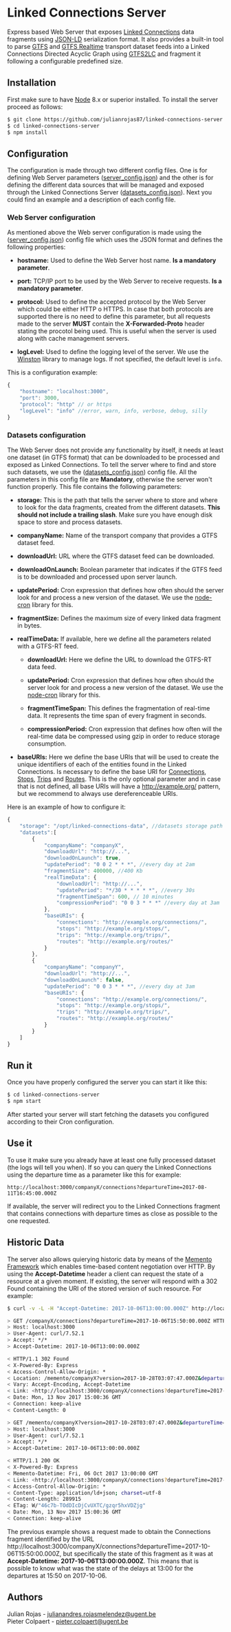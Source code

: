 # Linked Connections Server
Express based Web Server that exposes [Linked Connections](http://linkedconnections.org/) data fragments using [JSON-LD](https://json-ld.org/) serialization format. It also provides a built-in tool to parse [GTFS](https://developers.google.com/tansit/gtfs/reference/) and [GTFS Realtime](https://developers.google.com/transit/gtfs-realtime/) transport dataset feeds into a Linked Connections Directed Acyclic Graph using [GTFS2LC](https://github.com/linkedconnections/gtfs2lc) and fragment it following a configurable predefined size.

## Installation
First make sure to have [Node](https://nodejs.org/en/) 8.x or superior installed. To install the server proceed as follows:
``` bash
$ git clone https://github.com/julianrojas87/linked-connections-server.git
$ cd linked-connections-server
$ npm install
```

## Configuration
The configuration is made through two different config files. One is for defining Web Server parameters ([server_config.json](https://github.com/julianrojas87/linked-connections-server/blob/master/server_config.json.example)) and the other is for defining the different data sources that will be managed and exposed through the Linked Connections Server ([datasets_config.json](https://github.com/julianrojas87/linked-connections-server/blob/master/datasets_config.json.example)). Next you could find an example and a description of each config file.

### Web Server configuration
As mentioned above the Web server configuration is made using the ([server_config.json](https://github.com/julianrojas87/linked-connections-server/blob/master/server_config.json.example)) config file which uses the JSON format and defines the following properties:

- **hostname:** Used to define the Web Server host name. **Is a mandatory parameter**.

- **port:** TCP/IP port to be used by the Web Server to receive requests. **Is a mandatory parameter**.

- **protocol:** Used to define the accepted protocol by the Web Server which could be either HTTP o HTTPS. In case that both protocols are supported there is no need to define this parameter, but all requests made to the server **MUST** contain the **X-Forwarded-Proto** header stating the procotol being used. This is useful when the server is used along with cache management servers.

- **logLevel:** Used to define the logging level of the server. We use the [Winston](https://github.com/winstonjs/winston#logging-levels) library to manage logs. If not specified, the default level is `info`.

This is a configuration example:

```js
{
    "hostname": "localhost:3000",
    "port": 3000,
    "protocol": "http" // or https
    "logLevel": "info" //error, warn, info, verbose, debug, silly
}
```

### Datasets configuration
The Web Server does not provide any functionality by itself, it needs at least one dataset (in GTFS format) that can be downloaded to be processed and exposed as Linked Connections. To tell the server where to find and store such datasets, we use the ([datasets_config.json](https://github.com/julianrojas87/linked-connections-server/blob/master/datasets_config.json.example)) config file. All the parameters in this config file are **Mandatory**, otherwise the server won't function properly. This file contains the following parameters:

- **storage:** This is the path that tells the server where to store and where to look for the data fragments, created from the different datasets. **This should not include a trailing slash**. Make sure you have enough disk space to store and process datasets.

- **companyName:** Name of the transport company that provides a GTFS dataset feed.

- **downloadUrl:** URL where the GTFS dataset feed can be downloaded.

- **downloadOnLaunch:** Boolean parameter that indicates if the GTFS feed is to be downloaded and processed upon server launch.

- **updatePeriod:** Cron expression that defines how often should the server look for and process a new version of the dataset. We use the [node-cron](https://github.com/kelektiv/node-cron) library for this.

- **fragmentSize:** Defines the maximum size of every linked data fragment in bytes.

- **realTimeData:** If available, here we define all the parameters related with a GTFS-RT feed.

    - **downloadUrl:** Here we define the URL to download the GTFS-RT data feed.

    - **updatePeriod:** Cron expression that defines how often should the server look for and process a new version of the dataset. We use the [node-cron](https://github.com/kelektiv/node-cron) library for this.

    - **fragmentTimeSpan:** This defines the fragmentation of real-time data. It represents the time span of every fragment in seconds.

    - **compressionPeriod:** Cron expression that defines how often will the real-time data be compressed using gzip in order to reduce storage consumption.

- **baseURIs:** Here we define the base URIs that will be used to create the unique identifiers of each of the entities found in the Linked Connections. Is necessary to define the base URI for [Connections](http://semweb.datasciencelab.be/ns/linkedconnections#Connection), [Stops](https://github.com/OpenTransport/linked-gtfs/blob/master/spec.md), [Trips](https://github.com/OpenTransport/linked-gtfs/blob/master/spec.md) and [Routes](https://github.com/OpenTransport/linked-gtfs/blob/master/spec.md). This is the only optional parameter and in case that is not defined, all base URIs will have a http://example.org/ pattern, but we recommend to always use dereferenceable URIs.

Here is an example of how to configure it:
```js
{
    "storage": "/opt/linked-connections-data", //datasets storage path
    "datasets":[
        {
            "companyName": "companyX",
            "downloadUrl": "http://...",
            "downloadOnLaunch": true,
            "updatePeriod": "0 0 2 * * *", //every day at 2am
            "fragmentSize": 400000, //400 Kb
            "realTimeData": {
                "downloadUrl": "http://...",
                "updatePeriod": "*/30 * * * * *", //every 30s
                "fragmentTimeSpan": 600, // 10 minutes
                "compressionPeriod": "0 0 3 * * *" //every day at 3am
            },
            "baseURIs": {
                "connections": "http://example.org/connections/",
                "stops": "http://example.org/stops/",
                "trips": "http://example.org/trips/",
                "routes": "http://example.org/routes/"
            }
        },
        {
            "companyName": "companyY",
            "downloadUrl": "http://...",
            "downloadOnLaunch": false,
            "updatePeriod": "0 0 3 * * *", //every day at 3am
            "baseURIs": {
                "connections": "http://example.org/connections/",
                "stops": "http://example.org/stops/",
                "trips": "http://example.org/trips/",
                "routes": "http://example.org/routes/"
            }
        }
    ]
}
```
## Run it
Once you have properly configured the server you can start it like this:
```bash
$ cd linked-connections-server
$ npm start
```
After started your server will start fetching the datasets you configured according to their Cron configuration.

## Use it
To use it make sure you already have at least one fully processed dataset (the logs will tell you when). If so you can query the Linked Connections using the departure time as a parameter like this for example:
```http
http://localhost:3000/companyX/connections?departureTime=2017-08-11T16:45:00.000Z
```
If available, the server will redirect you to the Linked Connections fragment that contains connections with departure times as close as possible to the one requested.

## Historic Data
The server also allows quierying historic data by means of the [Memento Framework](https://tools.ietf.org/html/rfc7089) which enables time-based content negotiation over HTTP. By using the **Accept-Datetime** header a client can request the state of a resource at a given moment. If existing, the server will respond with a 302 Found containing the URI of the stored version of such resource. For example:
```bash
$ curl -v -L -H "Accept-Datetime: 2017-10-06T13:00:00.000Z" http://localhost:3000/companyX/connections?departureTime=2017-10-06T15:50:00.000Z

> GET /companyX/connections?departureTime=2017-10-06T15:50:00.000Z HTTP/1.1
> Host: localhost:3000
> User-Agent: curl/7.52.1
> Accept: */*
> Accept-Datetime: 2017-10-06T13:00:00.000Z

< HTTP/1.1 302 Found
< X-Powered-By: Express
< Access-Control-Allow-Origin: *
< Location: /memento/companyX?version=2017-10-28T03:07:47.000Z&departureTime=2017-10-06T15:50:00.000Z
< Vary: Accept-Encoding, Accept-Datetime
< Link: <http://localhost:3000/companyX/connections?departureTime=2017-10-06T15:50:00.000Z>; rel="original timegate"
< Date: Mon, 13 Nov 2017 15:00:36 GMT
< Connection: keep-alive
< Content-Length: 0

> GET /memento/companyX?version=2017-10-28T03:07:47.000Z&departureTime=2017-10-06T15:50:00.000Z HTTP/1.1
> Host: localhost:3000
> User-Agent: curl/7.52.1
> Accept: */*
> Accept-Datetime: 2017-10-06T13:00:00.000Z

< HTTP/1.1 200 OK
< X-Powered-By: Express
< Memento-Datetime: Fri, 06 Oct 2017 13:00:00 GMT
< Link: <http://localhost:3000/companyX/connections?departureTime=2017-10-06T15:50:00.000Z>; rel="original timegate"
< Access-Control-Allow-Origin: *
< Content-Type: application/ld+json; charset=utf-8
< Content-Length: 289915
< ETag: W/"46c7b-TOdDIcDjCvUXTC/gzqr5hxVDZjg"
< Date: Mon, 13 Nov 2017 15:00:36 GMT
< Connection: keep-alive
```
The previous example shows a request made to obtain the Connections fragment identified by the URL http://localhost:3000/companyX/connections?departureTime=2017-10-06T15:50:00.000Z, but specifically the state of this fragment as it was at **Accept-Datetime: 2017-10-06T13:00:00.000Z**. This means that is possible to know what was the state of the delays at 13:00 for the departures at 15:50 on 2017-10-06.

## Authors
Julian Rojas - julianandres.rojasmelendez@ugent.be  
Pieter Colpaert - pieter.colpaert@ugent.be  
